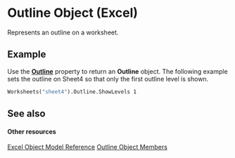 
# Outline Object (Excel)

Represents an outline on a worksheet.


## Example

Use the  **[Outline](e53d8038-f20b-9d55-1ee0-c5f6b4a099d4.md)** property to return an **Outline** object. The following example sets the outline on Sheet4 so that only the first outline level is shown.


```vb
Worksheets("sheet4").Outline.ShowLevels 1
```


## See also


#### Other resources


[Excel Object Model Reference](http://msdn.microsoft.com/library/11ea8598-8a20-92d5-f98b-0da04263bf2c%28Office.15%29.aspx)
[Outline Object Members](bf8e2103-d023-fc1f-90f2-960dff36e548.md)
